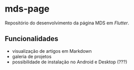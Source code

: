 # mds-page

Repositório do desenvolvimento da página MDS em _Flutter_.

## Funcionalidades

- visualização de artigos em Markdown
- galeria de projetos
- possibilidade de instalação no Android e Desktop (???)
